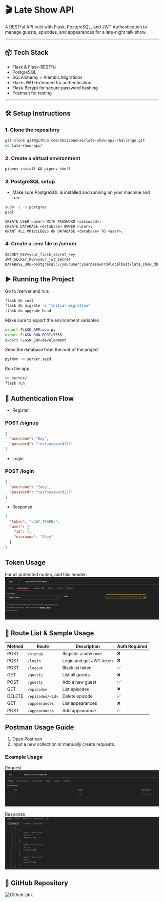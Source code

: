 # 🎬 Late Show API

A RESTful API built with Flask, PostgreSQL, and JWT Authentication to manage guests, episodes, and appearances for a late-night talk show.

---

## 📦 Tech Stack

- Flask & Flask-RESTful
- PostgreSQL
- SQLAlchemy + Alembic Migrations
- Flask-JWT-Extended for authentication
- Flask-Bcrypt for secure password hashing
- Postman for testing

---

## 🛠️ Setup Instructions

### 1. Clone the repository

```bash
git clone git@github.com:mbxisbankai/late-show-api-challenge.git
cd late-show-api/
```

### 2. Create a virtual environment

```bash
pipenv install && pipenv shell
```

### 3. PostgreSQL setup
- Make sure PostgreSQL is installed and running on your machine and run:
```bash
sudo -i -u postgres
psql
```
```psql
CREATE USER <user> WITH PASSWORD <password>;
CREATE DATABASE <database> OWNER <user>;
GRANT ALL PRIVILEGES ON DATABASE <database> TO <user>;
```

### 4. Create a .env file in /server
```env
SECRET_KEY=your_flask_secret_key
JWT_SECRET_KEY=your_jwt_secret
DATABASE_URL=postgresql://youruser:yourpassword@localhost/late_show_db
```

## ▶️ Running the Project

Go to /server and run:
```bash
flask db init
flask db migrate -m "Initial migration"
flask db upgrade head
```

Make sure to export the environment variables
```bash
export FLASK_APP=app.py
export FLASK_RUN_PORT=5555
export FLASK_ENV=development
```

Seed the database from the root of the project
```bash
python -m server.seed
```

Run the app
```bash
cd server/
flask run
```

## 🔐 Authentication Flow

- Register

### POST /signup
```json
{
  "username": "Roy",
  "password": "testpassword123"
}
```

- Login

### POST /login
```json
{
  "username": "Zoey",
  "password": "testpassword123"
}
```
- Response:
```json
{
  "token": "<JWT_TOKEN>",
  "user": {
    "id": 1,
    "username": "Zoey"
  }
}
```
## Token Usage
For all protected routes, add this header:
![Authorization Header](/server/assets/Screenshot%20from%202025-06-23%2010-24-52.png "Bearer Token")

## 📡 Route List & Sample Usage
| Method | Route            | Description             | Auth Required  |
| ------ | ---------------- | ----------------------- | -------------- |
| POST   | `/signup`        | Register a new user     | ❌             |
| POST   | `/login`         | Login and get JWT token | ❌             |
| POST   | `/logout`        | Blacklist token         | ✅             |
| GET    | `/guests`        | List all guests         | ❌             |
| POST   | `/guests`        | Add a new guest         | ✅             |
| GET    | `/episodes`      | List episodes           | ❌             |
| DELETE | `/episodes/<id>` | Delete episode          | ✅             |
| GET    | `/appearances`   | List appearances        | ❌             |
| POST   | `/appearances`   | Add appearance          | ✅             |

## Postman Usage Guide
1. Open Postman
2. Input a new collection or manually create requests.

### Example Usage
Request
![Example Request](/server/assets/Screenshot%20from%202025-06-23%2010-44-33.png "Example Request")

Response
![Example Response](/server/assets/Pasted%20image.png)

## 🔗 GitHub Repository
![Github Link](https://github.com/mbxisbankailate-show-api-challenge "Github Repository")
